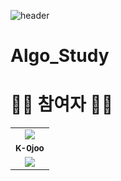 
![header](https://capsule-render.vercel.app/api?type=waving&color=timeAuto&height=300&section=header&text=Algorithm%20Coding%20Study%&fontSize=50&animation=twinkling)

# Algo_Study


# 👩‍🌾 참여자 👨‍🌾
<table>
  <tr>
    <td align="center"><a href=><img src= alt=""></td>
  </tr>
  <tr>
    <td align="center"><sub><b>K-0joo</b></td>
  </tr>
  <tr>
    <td align="center"><img src="(https://img.shields.io/badge/java-%23ED8B00.svg?style=for-the-badge&logo=java&logoColor=white" style="height : auto; margin-left : 10px; margin-right : 10px;"/></td>
  </tr>

